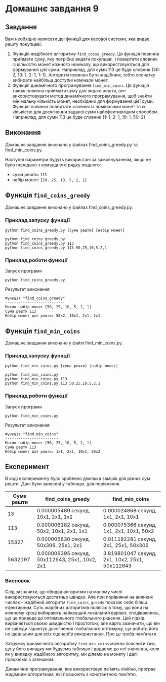 # Домашнє завдання 9

## Завдання

Вам необхідно написати дві функції для касової системи, яка видає решту покупцеві:

1. Функція жадібного алгоритму `find_coins_greedy`. Ця функція повинна приймати суму, яку потрібно видати покупцеві, і повертати словник із кількістю монет кожного номіналу, що використовуються для формування цієї суми. Наприклад, для суми 113 це буде словник {50: 2, 10: 1, 2: 1, 1: 1}. Алгоритм повинен бути жадібним, тобто спочатку вибирати найбільш доступні номінали монет.
2. Функція динамічного програмування `find_min_coins`. Ця функція також повинна приймати суму для видачі решти, але використовувати метод динамічного програмування, щоб знайти мінімальну кількість монет, необхідних для формування цієї суми. Функція повинна повертати словник із номіналами монет та їх кількістю для досягнення заданої суми найефективнішим способом. Наприклад, для суми 113 це буде словник {1: 1, 2: 1, 10: 1, 50: 2}

## Виконання

Домашнє завдання виконано у файлах find_coins_greedy.py та find_min_coins.py.

Наступні параметри будуть використані за замовчуванням, якщо не було передано з командного рядку жодного:

-   сума решти: `113`
-   набір монет: `[50, 25, 10, 5, 2, 1]`

## Функція `find_coins_greedy`

Домашнє завдання виконано у файлах find_coins_greedy.py.

### Приклад запуску функції

```
python find_coins_greedy.py [сума решти] [набір монет]
```

```
python find_coins_greedy.py
python find_coins_greedy.py 113
python find_coins_greedy.py 113 50,25,10,5,2,1
```

### Приклад роботи функції

Запуск програми

```
python find_coins_greedy.py
```

Результат виконання

```
Функція "find_coins_greedy"
---------------------------
Маємо набір монет [50, 25, 10, 5, 2, 1]
Сума решти 113
Набір монет для решти: 50x2, 10x1, 2x1, 1x1
```

## Функція `find_min_coins`

Домашнє завдання виконано у файлі find_min_coins.py.

### Приклад запуску функції

```
python find_min_coins.py [сума решти] [набір монет]
```

```
python find_min_coins.py
python find_min_coins.py 113
python find_min_coins.py 113 50,25,10,5,2,1
```

### Приклад роботи функції

Запуск програми

```
python find_min_coins.py
```

Результат виконання

```
Функція "find_min_coins"
------------------------
Маємо набір монет [50, 25, 10, 5, 2, 1]
Сума решти 113
Набір монет для решти: 1x1, 2x1, 10x1, 50x2
```

## Експеримент

В ході експеременту було зроблено декілька замірів для різних сум решти. Дані були занесені у таблицю. для порівняння.

| Сума решти | find_coins_greedy                              | find_min_coins                                 |
| ---------- | ---------------------------------------------- | ---------------------------------------------- |
| 13         | 0.000005489 секунд, 10x1, 2x1, 1x1             | 0.000024868 секунд, 1x1, 2x1, 10x1             |
| 113        | 0.000006182 секунд, 50x2, 10x1, 2x1, 1x1       | 0.000075366 секунд, 1x1, 2x1, 10x1, 50x2       |
| 15327      | 0.000005830 секунд, 50x306, 25x1, 2x1          | 0.011192281 секунд, 2x1, 25x1, 50x306          |
| 5632197    | 0.000006395 секунд, 50x112643, 25x1, 10x2, 2x1 | 3.819801047 секунд, 2x1, 10x2, 25x1, 50x112643 |

### Висновок

Слід зазначити, що обидва алгоритми на малому числі використовуються достатньо швидко. Але при порівнянні на виликих числах -
жадібний алгоритм `find_coins_greedy` показає себе більш ефективним. Суть жадібних алгоритмів полягає в тому, що вони на кожному кроці вибирають найкращий локальний варіант, сподіваючись, що це приведе до оптимального глобального рішення. Цей підхід вирізняється своєю швидкістю і простотою, але варто зазначити, що він не завжди гарантує досягнення глобального оптимуму, що робить його не ідеальним для всіх сценаріїв використання. Про це треба памʼятати.

Затрумку динамічного алгоритму `find_min_coins` можна пояснити тим, що у його випадку ми будуємо таблицю і додаємо до неї значення, коли як у випадку жадібного алгоритму, ми ділемо на монету і далі працюємо з залишком.

Динамічне програмування, яке використовує паʼмять лінійно, програє жадімним алгоритмам, які працюють з константною памʼятю.
